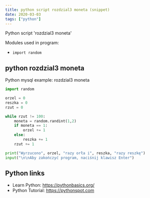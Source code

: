 ```yaml
---
title: python script rozdzial3 moneta (snippet)
date: 2020-03-03
tags: ["python"]
---
```

Python script 'rozdzial3 moneta'


Modules used in program: 
* `import random`

## python rozdzial3 moneta

Python mysql example: rozdzial3 moneta

```python
import random

orzel = 0
reszka = 0
rzut = 0

while rzut != 100:
    moneta = random.randint(1,2)
    if moneta == 1:
        orzel += 1
    else:
        reszka += 1
    rzut += 1

print("Wyrzucono", orzel, "razy orła i", reszka, "razy reszkę")
input("\n\nAby zakończyć program, naciśnij klawisz Enter")


```

## Python links

- Learn Python: https://pythonbasics.org/
- Python Tutorial: https://pythonspot.com
